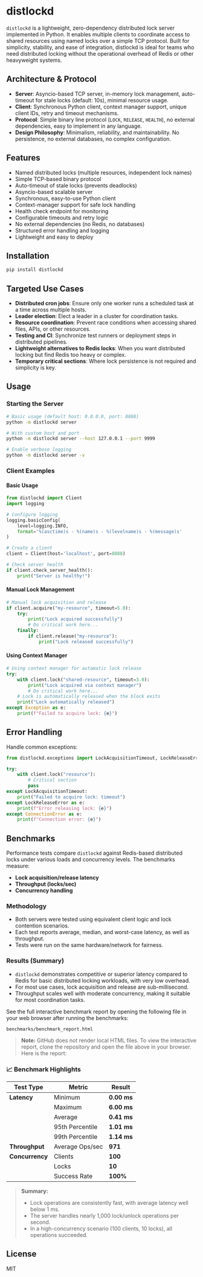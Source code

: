 # distlockd

`distlockd` is a lightweight, zero-dependency distributed lock server implemented in Python. It enables multiple clients to coordinate access to shared resources using named locks over a simple TCP protocol. Built for simplicity, stability, and ease of integration, distlockd is ideal for teams who need distributed locking without the operational overhead of Redis or other heavyweight systems.

## Architecture & Protocol

- **Server**: Asyncio-based TCP server, in-memory lock management, auto-timeout for stale locks (default: 10s), minimal resource usage.
- **Client**: Synchronous Python client, context manager support, unique client IDs, retry and timeout mechanisms.
- **Protocol**: Simple binary line protocol (`LOCK`, `RELEASE`, `HEALTH`), no external dependencies, easy to implement in any language.
- **Design Philosophy**: Minimalism, reliability, and maintainability. No persistence, no external databases, no complex configuration.

## Features

- Named distributed locks (multiple resources, independent lock names)
- Simple TCP-based binary protocol
- Auto-timeout of stale locks (prevents deadlocks)
- Asyncio-based scalable server
- Synchronous, easy-to-use Python client
- Context-manager support for safe lock handling
- Health check endpoint for monitoring
- Configurable timeouts and retry logic
- No external dependencies (no Redis, no databases)
- Structured error handling and logging
- Lightweight and easy to deploy

## Installation

```bash
pip install distlockd
```

## Targeted Use Cases

- **Distributed cron jobs**: Ensure only one worker runs a scheduled task at a time across multiple hosts.
- **Leader election**: Elect a leader in a cluster for coordination tasks.
- **Resource coordination**: Prevent race conditions when accessing shared files, APIs, or other resources.
- **Testing and CI**: Synchronize test runners or deployment steps in distributed pipelines.
- **Lightweight alternatives to Redis locks**: When you want distributed locking but find Redis too heavy or complex.
- **Temporary critical sections**: Where lock persistence is not required and simplicity is key.

## Usage

### Starting the Server

```bash
# Basic usage (default host: 0.0.0.0, port: 8888)
python -m distlockd server

# With custom host and port
python -m distlockd server --host 127.0.0.1 --port 9999

# Enable verbose logging
python -m distlockd server -v
```

### Client Examples

#### Basic Usage

```python
from distlockd import Client
import logging

# Configure logging
logging.basicConfig(
    level=logging.INFO,
    format='%(asctime)s - %(name)s - %(levelname)s - %(message)s'
)

# Create a client
client = Client(host='localhost', port=8888)

# Check server health
if client.check_server_health():
    print("Server is healthy!")
```

#### Manual Lock Management

```python
# Manual lock acquisition and release
if client.acquire("my-resource", timeout=5.0):
    try:
        print("Lock acquired successfully")
        # Do critical work here...
    finally:
        if client.release("my-resource"):
            print("Lock released successfully")
```

#### Using Context Manager

```python
# Using context manager for automatic lock release
try:
    with client.lock("shared-resource", timeout=3.0):
        print("Lock acquired via context manager")
        # Do critical work here...
    # Lock is automatically released when the block exits
    print("Lock automatically released")
except Exception as e:
    print(f"Failed to acquire lock: {e}")
```

## Error Handling

Handle common exceptions:

```python
from distlockd.exceptions import LockAcquisitionTimeout, LockReleaseError, ConnectionError

try:
    with client.lock("resource"):
        # Critical section
        pass
except LockAcquisitionTimeout:
    print("Failed to acquire lock: timeout")
except LockReleaseError as e:
    print(f"Error releasing lock: {e}")
except ConnectionError as e:
    print(f"Connection error: {e}")
```

## Benchmarks

Performance tests compare `distlockd` against Redis-based distributed locks under various loads and concurrency levels. The benchmarks measure:

- **Lock acquisition/release latency**
- **Throughput (locks/sec)**
- **Concurrency handling**

### Methodology
- Both servers were tested using equivalent client logic and lock contention scenarios.
- Each test reports average, median, and worst-case latency, as well as throughput.
- Tests were run on the same hardware/network for fairness.

### Results (Summary)
- `distlockd` demonstrates competitive or superior latency compared to Redis for basic distributed locking workloads, with very low overhead.
- For most use cases, lock acquisition and release are sub-millisecond.
- Throughput scales well with moderate concurrency, making it suitable for most coordination tasks.

See the full interactive benchmark report by opening the following file in your web browser after running the benchmarks:

`benchmarks/benchmark_report.html`

> **Note:**
> GitHub does not render local HTML files. To view the interactive report, clone the repository and open the file above in your browser. Here is the report:

### 📈 Benchmark Highlights

| Test Type      | Metric                 | Result         |
|----------------|------------------------|---------------|
| **Latency**    | Minimum                | **0.00 ms**   |
|                | Maximum                | **6.00 ms**   |
|                | Average                | **0.41 ms**   |
|                | 95th Percentile        | **1.01 ms**   |
|                | 99th Percentile        | **1.14 ms**   |
| **Throughput** | Average Ops/sec        | **971**       |
| **Concurrency**| Clients                | **100**       |
|                | Locks                  | **10**        |
|                | Success Rate           | **100%**      |

> **Summary:**
> - Lock operations are consistently fast, with average latency well below 1 ms.
> - The server handles nearly 1,000 lock/unlock operations per second.
> - In a high-concurrency scenario (100 clients, 10 locks), all operations succeeded.


## License

MIT
